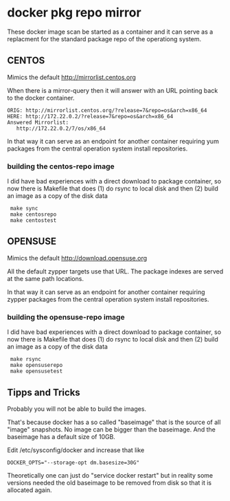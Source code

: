 # docker pkg repo mirror

These docker image scan be started as a container
and it can serve as a replacment for the standard
package repo of the operationg system.

## CENTOS

Mimics the default http://mirrorlist.centos.org

When there is a mirror-query then it will answer
with an URL pointing back to the docker container.

    ORIG: http://mirrorlist.centos.org/?release=7&repo=os&arch=x86_64
    HERE: http://172.22.0.2/?release=7&repo=os&arch=x86_64
    Answered Mirrorlist:
       http://172.22.0.2/7/os/x86_64

In that way it can serve as an endpoint for another
container requiring yum packages from the central
operation system install repositories.

### building the centos-repo image

I did have bad experiences with a direct download to
package container, so now there is Makefile that does
(1) do rsync to local disk and then (2) build an image 
as a copy of the disk data

     make sync
     make centosrepo
     make centostest

## OPENSUSE

Mimics the default http://download.opensuse.org

All the default zypper targets use that URL. The
package indexes are served at the same path 
locations.

In that way it can serve as an endpoint for another
container requiring zypper packages from the central
operation system install repositories.

### building the opensuse-repo image

I did have bad experiences with a direct download to
package container, so now there is Makefile that does
(1) do rsync to local disk and then (2) build an image 
as a copy of the disk data

     make rsync
     make opensuserepo
     make opensusetest

## Tipps and Tricks

Probably you will not be able to build the images.

That's because docker has a so called "baseimage"
that is the source of all "image" snapshots. No
image can be bigger than the baseimage. And the
baseimage has a default size of 10GB.

Edit /etc/sysconfig/docker and increase that like

    DOCKER_OPTS="--storage-opt dm.basesize=30G"

Theoretically one can just do "service docker restart"
but in reality some versions needed the old baseimage
to be removed from disk so that it is allocated again.
